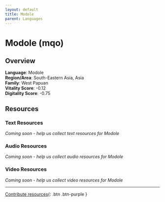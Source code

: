 ```yaml
---
layout: default
title: Modole
parent: Languages
---
```


# Modole (mqo)

## Overview

**Language**: Modole  
**Region/Area**: South-Eastern Asia, Asia  
**Family**: West Papuan  
**Vitality Score**: -0.12  
**Digitality Score**: -0.75  

## Resources

### Text Resources
*Coming soon - help us collect text resources for Modole*

### Audio Resources
*Coming soon - help us collect audio resources for Modole*

### Video Resources
*Coming soon - help us collect video resources for Modole*

---

[Contribute resources](https://fairtrain.github.io/){: .btn .btn-purple }
